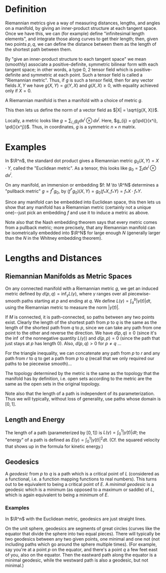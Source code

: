 # Definition
Riemannian metrics give a way of measuring distances, lengths, and angles on a manifold, by giving an inner-product structure at each tangent space. Once we have this, we can (for example) define "infinitesimal length elements", and integrate those along curves to get their length; then, given two points $p, q$, we can define the distance between them as the length of the shortest path between them. 

By "give an inner-product structure to each tangent space" we mean (smoothly) associate a positive-definite, symmetric bilinear form with each tangent space; in other words, a type 0, 2 tensor field which is positive-definite and symmetric at each point. Such a tensor field is called a "Riemannian metric". Thus, if $g$ is such a tensor field, then for any vector fields $X, Y$ we have $g(X, Y) = g(Y, X)$ and $g(X, X) \geq 0$, with equality achieved only if $X = 0$. 

A Riemannian manifold is then a manifold with a choice of metric $g$. 

This then lets us define the norm of a vector field as $|X| = \sqrt{g(X, X)}$. 

Locally, a metric looks like $g = \sum_{i, j} g_{ij} dx^i \otimes dx^j$. Here, $g_{ij} = g(\pd{}{x^i}, \pd{}{x^j})$. Thus, in coordinates, $g$ is a symmetric $n \times n$ matrix. 

# Examples
In $\R^n$, the standard dot product gives a Riemannian metric $g_0(X, Y) = X \cdot Y$, called the "Euclidean metric". As a tensor, this looks like $g_0 = \sum_i dx^i \otimes dx^i$. 

On any manifold, an immersion or embedding $f: M \to \R^N$ determines a "pullback metric" $g = f^*g_0$, by $(f^*g_0)(X, Y) = g_0(f_*X, f_*Y) = f_*X \cdot f_*Y$. 

Since any manifold can be embedded into Euclidean space, this then lets us show that any manifold has a Riemannian metric (certainly not a unique one)--just pick an embedding $f$ and use it to induce a metric as above. 

Note also that the Nash embedding theorem says that every metric comes from a pullback metric; more precisely, that any Riemannian manifold can be isometrically embedded into $\R^N$ for large enough $N$ (generally larger than the $N$ in the Whitney embedding theorem).
# Lengths and Distances
## Riemannian Manifolds as Metric Spaces
On any connected manifold with a Riemannian metric $g$, we get an induced metric defined by $d(p, q) = \inf_\gamma L(\gamma)$, where $\gamma$ ranges over all piecewise-smooth paths starting at $p$ and ending at $q$. We define $L(\gamma) = \int_a^b |\dot{\gamma}(t)|dt$, using the Riemannian metric to measure the norm $|\dot{\gamma}(t)|$. 

If $M$ is connected, it is path-connected, so paths between any two points exist. Clearly the length of the shortest path from $p$ to $q$ is the same as the length of the shortest path from $q$ to $p$, since we can take any path from one point to the other and reverse the direction. We have $d(p, q) \geq 0$ (since it's the $\inf$ of the nonnegative quantity $L(\gamma)$) and $d(p, p) = 0$ (since the path that just stays at $p$ has length $0$). Also, $d(p, q) > 0$ for $p \neq q$ ...

For the triangle inequality, we can concatenate any path from $p$ to $r$ and any path from $r$ to $q$ to get a path from $p$ to $q$ (recall that we only required our paths to be piecewise smooth)...

The topology determined by the metric is the same as the topology that the manifold has by definition, i.e. open sets according to the metric are the same as the open sets in the original topology.

Note also that the length of a path is independent of its parameterization. Thus we will typically, without loss of generality, use paths whose domain is $[0, 1]$. 

## Length and Energy
The length of a path (parameterized by $[0, 1]$) is $L(\gamma) = \int_0^1 |\dot{\gamma}(t)|dt$; the "energy" of a path is defined as $E(\gamma) = \int_0^1 |\dot{\gamma}(t)|^2 dt$. (Cf. the squared velocity that shows up in the formula for kinetic energy.)

## Geodesics
A *geodesic* from $p$ to $q$ is a path which is a critical point of $L$ (considered as a functional, i.e. a function mapping functions to real numbers). This turns out to be equivalent to being a critical point of $E$. A *minimal geodesic* is a geodesic which is a minimum (as opposed to a maximum or saddle) of $L$, which is again equivalent to being a minimum of $E$. 
### Examples
In $\R^n$ with the Euclidean metric, geodesics are just straight lines. 

On the unit sphere, geodesics are segments of great circles (curves like the equator that divide the sphere into two equal pieces). There will typically be two geodesics between any two given points, one minimal and one not (not including paths which go around the sphere multiple times). (For example, say you're at a point $p$ on the equator, and there's a point $q$ a few feet east of you, also on the equator. Then the eastward path along the equator is a minimal geodesic, while the westward path is also a geodesic, but not minimal.) 